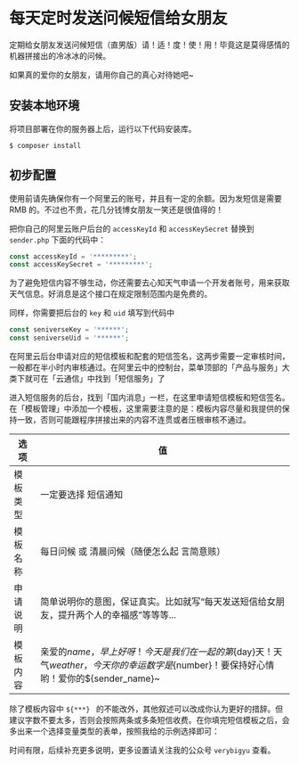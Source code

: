 # 每天定时发送问候短信给女朋友
定期给女朋友发送问候短信（直男版）请！适！度！使！用！毕竟这是莫得感情的机器拼接出的冷冰冰的问候。

如果真的爱你的女朋友，请用你自己的真心对待她吧~

## 安装本地环境

将项目部署在你的服务器上后，运行以下代码安装库。
```shell
$ composer install
```

## 初步配置
使用前请先确保你有一个阿里云的账号，并且有一定的余额。因为发短信是需要 RMB 的。不过也不贵，花几分钱博女朋友一笑还是很值得的！

把你自己的阿里云账户后台的 `accessKeyId` 和 `accessKeySecret` 替换到 `sender.php` 下面的代码中：
```php
const accessKeyId = '*********';
const accessKeySecret = '*********';
```

为了避免短信内容不够生动，你还需要去心知天气申请一个开发者账号，用来获取天气信息。好消息是这个接口在规定限制范围内是免费的。

同样，你需要把后台的 `key` 和 `uid` 填写到代码中
```php
const seniverseKey = '******';
const seniverseUid = '******';
```

在阿里云后台申请对应的短信模板和配套的短信签名，这两步需要一定审核时间，一般都在半小时内审核通过。在阿里云中的控制台，菜单顶部的「产品与服务」大类下就可在「云通信」中找到「短信服务」了

进入短信服务的后台，找到「国内消息」一栏，在这里申请短信模板和短信签名。在「模板管理」中添加一个模板，这里需要注意的是：模板内容尽量和我提供的保持一致，否则可能跟程序拼接出来的内容不连贯或者压根审核不通过。

|  选项 | 值  |
| ------------ | ------------ |
|  模板类型 |  一定要选择 短信通知 |
| 模板名称 | 每日问候 或 清晨问候（随便怎么起 言简意赅）  |
|  申请说明 | 简单说明你的意图，保证真实。比如就写“每天发送短信给女朋友，提升两个人的幸福感”等等等...  |
| 模板内容 | 亲爱的${name}，早上好呀！今天是我们在一起的第${day}天！天气${weather}，今天你的幸运数字是${number}！要保持好心情哟！爱你的${sender_name}~|

除了模板内容中 `${***} ` 的不能改外，其他叙述可以改成你认为更好的措辞。但建议字数不要太多，否则会按照两条或多条短信收费。在你填完短信模板之后，会多出来一个选择变量类型的表单，按照我给的示例选择即可：

时间有限，后续补充更多说明，更多设置请关注我的公众号 `verybigyu` 查看。

